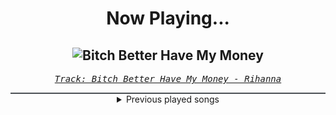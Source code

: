 <div align="center"> 
<h1>Now Playing...</h1>

![Bitch Better Have My Money](https://i.scdn.co/image/ab67616d00001e02c137319751a89295f921cce8)
--
_<samp><a href="https://open.spotify.com/track/0NTMtAO2BV4tnGvw9EgBVq">Track: Bitch Better Have My Money - Rihanna</a></samp>_

<div style="border: 1px #4B5054 solid"></div>
<details>
  <summary>
    Previous played songs
  </summary>
  <table>
    <thead>
      <tr>
        <th>
          Artist
        </th>
        <th>
          Song
        </th>
        <th>
          Link
        </th>
      </tr>
    </thead>
    <tbody>
      <tr><td>Rihanna</td><td>Bitch Better Have My Money</td><td><a href="https://open.spotify.com/track/0NTMtAO2BV4tnGvw9EgBVq">https://open.spotify.com/track/0NTMtAO2BV4tnGvw9EgBVq</a></td></tr><tr><td>Blind Channel</td><td>Dark Side</td><td><a href="https://open.spotify.com/track/2vICdcAEc10WfqMeRxOF1I">https://open.spotify.com/track/2vICdcAEc10WfqMeRxOF1I</a></td></tr><tr><td>EVERGLOW</td><td>LA DI DA</td><td><a href="https://open.spotify.com/track/6mIjJONoUMvGPT9Kzrab3L">https://open.spotify.com/track/6mIjJONoUMvGPT9Kzrab3L</a></td></tr><tr><td>Britney Spears</td><td>3</td><td><a href="https://open.spotify.com/track/6pymOcrCnMuCWdgGVTvUgP">https://open.spotify.com/track/6pymOcrCnMuCWdgGVTvUgP</a></td></tr><tr><td>Cascada</td><td>Everytime We Touch</td><td><a href="https://open.spotify.com/track/5YJtMNWKe55yr49cyJgxva">https://open.spotify.com/track/5YJtMNWKe55yr49cyJgxva</a></td></tr><tr><td>Lady Gaga</td><td>Poker Face</td><td><a href="https://open.spotify.com/track/1QV6tiMFM6fSOKOGLMHYYg">https://open.spotify.com/track/1QV6tiMFM6fSOKOGLMHYYg</a></td></tr><tr><td>Atreyu</td><td>Warrior</td><td><a href="https://open.spotify.com/track/33WOlsgWGEQgEratiULuYp">https://open.spotify.com/track/33WOlsgWGEQgEratiULuYp</a></td></tr><tr><td>Rick Astley</td><td>Never Gonna Give You Up</td><td><a href="https://open.spotify.com/track/4PTG3Z6ehGkBFwjybzWkR8">https://open.spotify.com/track/4PTG3Z6ehGkBFwjybzWkR8</a></td></tr><tr><td>ALI</td><td>LOST IN PARADISE</td><td><a href="https://open.spotify.com/track/7kRKlFCFLAUwt43HWtauhX">https://open.spotify.com/track/7kRKlFCFLAUwt43HWtauhX</a></td></tr><tr><td>Anime Allstars</td><td>Heller als Licht (Winx)</td><td><a href="https://open.spotify.com/track/4P1CT1bfTDQXeNuUpBH7q0">https://open.spotify.com/track/4P1CT1bfTDQXeNuUpBH7q0</a></td></tr><tr><td>Dead by April</td><td>Anything at All - EDM Remix</td><td><a href="https://open.spotify.com/track/3J5IDWIsijP7QqZX5eqnBG">https://open.spotify.com/track/3J5IDWIsijP7QqZX5eqnBG</a></td></tr><tr><td>In This Moment</td><td>The In-Between</td><td><a href="https://open.spotify.com/track/3WZiHsjugLgasZW7wGemNN">https://open.spotify.com/track/3WZiHsjugLgasZW7wGemNN</a></td></tr><tr><td>Troy</td><td>Bet On It</td><td><a href="https://open.spotify.com/track/4EnwhEyuVrC1CgvSur5YL4">https://open.spotify.com/track/4EnwhEyuVrC1CgvSur5YL4</a></td></tr><tr><td>RIN</td><td>Entertain Us</td><td><a href="https://open.spotify.com/track/4OcQ9IJbXprWIug3ypQ4dw">https://open.spotify.com/track/4OcQ9IJbXprWIug3ypQ4dw</a></td></tr><tr><td>Che Lingo</td><td>Gray Eyes</td><td><a href="https://open.spotify.com/track/5Bxl9YjTSVjr3DM5ojwTAB">https://open.spotify.com/track/5Bxl9YjTSVjr3DM5ojwTAB</a></td></tr><tr><td>Alisa Okehazama</td><td>7 to 3</td><td><a href="https://open.spotify.com/track/3FkHIhQdbqwX736X3gCYx3">https://open.spotify.com/track/3FkHIhQdbqwX736X3gCYx3</a></td></tr><tr><td>Jonathan Young</td><td>Randy Dandy Oh</td><td><a href="https://open.spotify.com/track/2Ulpd9UbFfHugslAAJepG8">https://open.spotify.com/track/2Ulpd9UbFfHugslAAJepG8</a></td></tr><tr><td>Thornhill</td><td>Revolver</td><td><a href="https://open.spotify.com/track/1OmtYfgEqFoU8EhG3IQzrF">https://open.spotify.com/track/1OmtYfgEqFoU8EhG3IQzrF</a></td></tr><tr><td>Thornhill</td><td>DIESEL</td><td><a href="https://open.spotify.com/track/62myDdLehDJdH4PG9gIt2x">https://open.spotify.com/track/62myDdLehDJdH4PG9gIt2x</a></td></tr><tr><td>Thornhill</td><td>fall into the wind</td><td><a href="https://open.spotify.com/track/0GdLQYVd6Yco0mY4vswMrN">https://open.spotify.com/track/0GdLQYVd6Yco0mY4vswMrN</a></td></tr>
    </tbody>
  </table>
</details>

</div>
